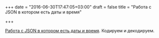+++
date = "2016-06-30T17:47:05+03:00"
draft = false
title = "Работа с JSON в котором есть даты и время"

+++

<p><a href="https://ukiahsmith.com/blog/go-marshal-and-unmarshal-json-with-time-and-url-data/">Работа с JSON в котором есть даты и время</a>. Кодируем и декодируем.</p>

